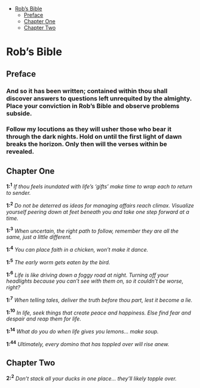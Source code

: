 -   [Rob’s Bible](#rob’s-bible)
    -   [Preface](#preface)
    -   [Chapter One](#chapter-one)
    -   [Chapter Two](#chapter-two)

Rob’s Bible
===========

Preface
-------

### And so it has been written; contained within thou shall discover answers to questions left unrequited by the almighty. Place your conviction in Rob’s Bible and observe problems subside.

### Follow my locutions as they will usher those who bear it through the dark nights. Hold on until the first light of dawn breaks the horizon. Only then will the verses within be revealed.

Chapter One
-----------

**1:<sup>1</sup>** *If thou feels inundated with life’s ‘gifts’ make time to wrap each to return to sender.*

**1:<sup>2</sup>** *Do not be deterred as ideas for managing affairs reach climax. Visualize yourself peering down at feet beneath you and take one step forward at a time.*

**1:<sup>3</sup>** *When uncertain, the right path to follow, remember they are all the same, just a little different.*

**1:<sup>4</sup>** *You can place faith in a chicken, won’t make it dance.*

**1:<sup>5</sup>** *The early worm gets eaten by the bird.*

**1:<sup>6</sup>** *Life is like driving down a foggy road at night. Turning off your headlights because you can’t see with them on, so it couldn’t be worse, right?*

**1:<sup>7</sup>** *When telling tales, deliver the truth before thou part, lest it become a lie.*

**1:<sup>10</sup>** *In life, seek things that create peace and happiness. Else find fear and despair and reap them for life.*

**1:<sup>14</sup>** *What do you do when life gives you lemons… make soup.*

**1:<sup>44</sup>** *Ultimately, every domino that has toppled over will rise anew.*

Chapter Two
-----------

**2:<sup>2</sup>** *Don’t stack all your ducks in one place… they’ll likely topple over.*
